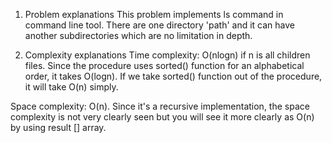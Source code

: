1. Problem explanations
This problem implements ls command in command line tool.
There are one directory 'path' and it can have another subdirectories which are no limitation in depth.

2. Complexity explanations
Time complexity: 
O(nlogn) if n is all children files. 
Since the procedure uses sorted() function for an alphabetical order, it takes O(logn).
If we take sorted() function out of the procedure, it will take O(n) simply.

Space complexity: 
O(n). Since it's a recursive implementation, the space complexity is not very clearly seen but you will see it more clearly as O(n)
by using result [] array.

